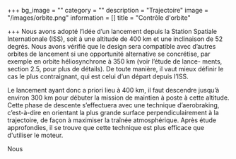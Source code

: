 +++
bg_image = ""
category = ""
description = "Trajectoire"
image = "/images/orbite.png"
information = []
title = "Contrôle d'orbite"

+++
Nous avons adopté l’idée d’un lancement depuis la Station Spatiale Internationale (ISS), soit à une altitude de 400 km et une inclinaison de 52 degrés. Nous avons vérifié que le design sera compatible avec d’autres orbites de lancement si une opportunité alternative se concrétise, par exemple en orbite héliosynchrone à 350 km (voir l’étude de lance- ments, section 2.5, pour plus de détails). De toute manière, il vaut mieux définir le cas le plus contraignant, qui est celui d’un départ depuis l’ISS.

Le lancement ayant donc a priori lieu à 400 km, il faut descendre jusqu’à environ 300 km pour débuter la mission de maintien à poste à cette altitude. Cette phase de descente s’effectuera avec une technique d’aerobraking, c’est-à-dire en orientant la plus grande surface perpendiculairement à la trajectoire, de façon à maximiser la traînée atmosphérique. Après étude approfondies, il se trouve que cette technique est plus efficace que d'utiliser le moteur.

Nous 